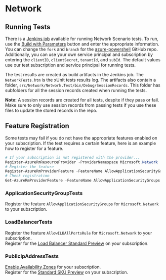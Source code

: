 # Network
## Running Tests
There is a [Jenkins job](https://azuresdkci.westus2.cloudapp.azure.com/view/PowerShell/job/ps-network-test/) available for running Network Scenario tests. To run, use the [Build with Parameters](https://azuresdkci.westus2.cloudapp.azure.com/view/PowerShell/job/ps-network-test/build) button and enter the appropriate information. You can change the `fork` and `branch` for the [azure-powershell](https://github.com/Azure/azure-powershell) GitHub repo. Additionally, you can use your own service principal and subscription by entering the `clientID`, `clientSecret`, `tenantId`, and `subId`. The default values use our test subscription and service principal for running tests.

The test results are created as build artifacts in the Jenkins job. The `NetworkTests.htm` is the xUnit tests results log. The artifacts also contain a folder, `src/Network/Network.Test/bin/Debug/SessionRecords`. This folder has subfolders for all the session records created when running the tests. 

**Note:** A session records are created for all tests, despite if they pass or fail. Make sure to only use session records from passing tests if you use these files to update the stored records in the repo.

## Feature Registration
Some tests may fail if you do not have the appropriate features enabled on your subscription. If the test requires a certain feature, here is an example how to register for a feature.
```powershell
# If your subscription is not registered with the provider...
Register-AzureRmResourceProvider -ProviderNamespace Microsoft.Network
# Register the feature
Register-AzureRmProviderFeature -FeatureName AllowApplicationSecurityGroups -ProviderNamespace Microsoft.Network
# Check registration
Get-AzureRmProviderFeature -FeatureName AllowApplicationSecurityGroups -ProviderNamespace Microsoft.Network
```

### ApplicationSecurityGroupTests
Register the feature `AllowApplicationSecurityGroups` for `Microsoft.Network` to your subscription.

### LoadBalancerTests
Register the feature `AllowILBAllPortsRule` for `Microsoft.Network` to your subscription.  
Register for the [Load Balancer Standard Preview](https://docs.microsoft.com/azure/load-balancer/load-balancer-standard-overview#sign-up-by-using-powershell) on your subscription.

### PublicIpAddressTests
[Enable Availability Zones](https://ms.portal.azure.com/#blade/Microsoft_Azure_Compute/EnableAvailabilityZonesBlade) for your subscription.  
Register for the [Standard SKU Preview](https://docs.microsoft.com/azure/virtual-network/virtual-network-public-ip-address#register-for-the-standard-sku-preview) on your subscription.
